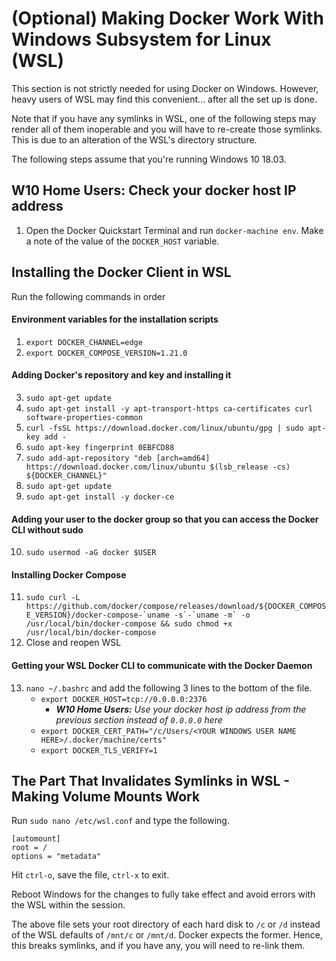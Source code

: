 # (Optional) Making Docker Work With Windows Subsystem for Linux (WSL)
This section is not strictly needed for using Docker on Windows. However, heavy users of WSL may find this convenient... after all the set up is done.

Note that if you have any symlinks in WSL, one of the following steps may render all of them inoperable and you will have to re-create those symlinks. This is due to an alteration of the WSL's directory structure.

The following steps assume that you're running Windows 10 18.03.

## W10 Home Users: Check your docker host IP address
1. Open the Docker Quickstart Terminal and run `docker-machine env`. Make a note of the value of the `DOCKER_HOST` variable.

## Installing the Docker Client in WSL
Run the following commands in order

#### Environment variables for the installation scripts ####
1. `export DOCKER_CHANNEL=edge`
2. `export DOCKER_COMPOSE_VERSION=1.21.0`

#### Adding Docker's repository and key and installing it ####
3. `sudo apt-get update`
4. `sudo apt-get install -y apt-transport-https ca-certificates curl software-properties-common`
5. `curl -fsSL https://download.docker.com/linux/ubuntu/gpg | sudo apt-key add -`
6. `sudo apt-key fingerprint 0EBFCD88`
7. `sudo add-apt-repository "deb [arch=amd64] https://download.docker.com/linux/ubuntu $(lsb_release -cs) ${DOCKER_CHANNEL}"`
8. `sudo apt-get update`
9. `sudo apt-get install -y docker-ce`

#### Adding your user to the docker group so that you can access the Docker CLI without sudo ####
10. `sudo usermod -aG docker $USER`

#### Installing Docker Compose ####
11. ```sudo curl -L https://github.com/docker/compose/releases/download/${DOCKER_COMPOSE_VERSION}/docker-compose-`uname -s`-`uname -m` -o /usr/local/bin/docker-compose &&
sudo chmod +x /usr/local/bin/docker-compose```
12. Close and reopen WSL


#### Getting your WSL Docker CLI to communicate with the Docker Daemon ####
13. `nano ~/.bashrc` and add the following 3 lines to the bottom of the file.
    - `export DOCKER_HOST=tcp://0.0.0.0:2376`
        - *__W10 Home Users:__ Use your docker host ip address from the previous section instead of `0.0.0.0` here*
    - `export DOCKER_CERT_PATH="/c/Users/<YOUR WINDOWS USER NAME HERE>/.docker/machine/certs"`
    - `export DOCKER_TLS_VERIFY=1`

## The Part That Invalidates Symlinks in WSL - Making Volume Mounts Work

Run `sudo nano /etc/wsl.conf` and type the following.

```
[automount]
root = /
options = "metadata"
```

Hit `ctrl-o`, save the file, `ctrl-x` to exit.

Reboot Windows for the changes to fully take effect and avoid errors with the WSL within the session.

The above file sets your root directory of each hard disk to `/c` or `/d` instead of the WSL defaults of `/mnt/c` or `/mnt/d`. Docker expects the former. Hence, this breaks symlinks, and if you have any, you will need to re-link them.
